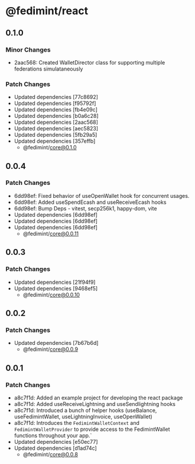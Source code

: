# @fedimint/react

## 0.1.0

### Minor Changes

- 2aac568: Created WalletDirector class for supporting multiple federations simulataneously

### Patch Changes

- Updated dependencies [77c8692]
- Updated dependencies [f95792f]
- Updated dependencies [fb4e09c]
- Updated dependencies [b0a6c28]
- Updated dependencies [2aac568]
- Updated dependencies [aec5823]
- Updated dependencies [5fb29a5]
- Updated dependencies [357effb]
  - @fedimint/core@0.1.0

## 0.0.4

### Patch Changes

- 6dd98ef: Fixed behavior of useOpenWallet hook for concurrent usages.
- 6dd98ef: Added useSpendEcash and useReceiveEcash hooks
- 6dd98ef: Bump Deps - vitest, secp256k1, happy-dom, vite
- Updated dependencies [6dd98ef]
- Updated dependencies [6dd98ef]
- Updated dependencies [6dd98ef]
  - @fedimint/core@0.0.11

## 0.0.3

### Patch Changes

- Updated dependencies [21f94f9]
- Updated dependencies [9468ef5]
  - @fedimint/core@0.0.10

## 0.0.2

### Patch Changes

- Updated dependencies [7b67b6d]
  - @fedimint/core@0.0.9

## 0.0.1

### Patch Changes

- a8c7f1d: Added an example project for developing the react package
- a8c7f1d: Added useReceiveLightning and useSendlightning hooks
- a8c7f1d: Introduced a bunch of helper hooks (useBalance, useFedimintWallet, useLightningInvoice, useOpenWallet)
- a8c7f1d: Introduces the `FedimintWalletContext` and `FedimintWalletProvider` to provide access to the FedimintWallet functions throughout your app.`
- Updated dependencies [e50ec77]
- Updated dependencies [d1ad74c]
  - @fedimint/core@0.0.8
